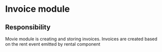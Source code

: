 # Invoice module

## Responsibility
Movie module is creating and storing invoices. Invoices are created based on the rent event
emitted by rental component 
